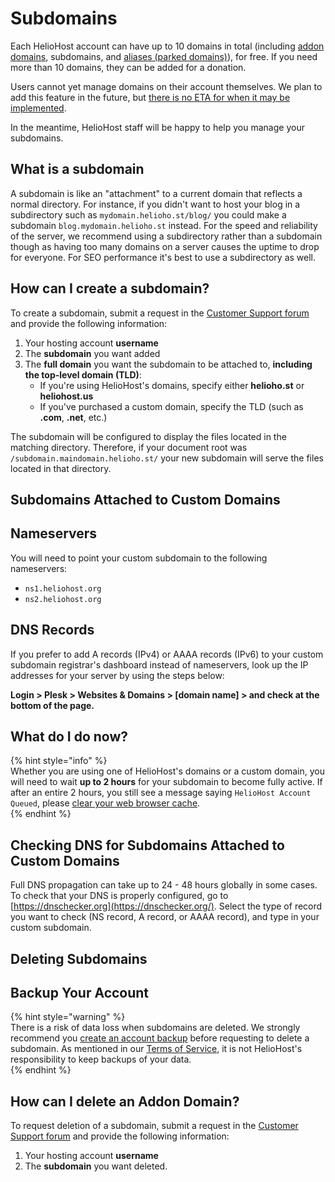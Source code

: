 # Subdomains

Each HelioHost account can have up to 10 domains in total (including [addon domains](addon-domains.md), subdomains, and [aliases (parked domains)](alias-parked-domains)), for free. If you need more than 10 domains, they can be added for a donation.

Users cannot yet manage domains on their account themselves. We plan to add this feature in the future, but [there is no ETA for when it may be implemented](../hosting/repair-times.md). 

In the meantime, HelioHost staff will be happy to help you manage your subdomains.

## What is a subdomain

A subdomain is like an "attachment" to a current domain that reflects a normal directory. For instance, if you didn't want to host your blog in a subdirectory such as `mydomain.helioho.st/blog/` you could make a subdomain `blog.mydomain.helioho.st` instead. For the speed and reliability of the server, we recommend using a subdirectory rather than a subdomain though as having too many domains on a server causes the uptime to drop for everyone. For SEO performance it's best to use a subdirectory as well.

## How can I create a subdomain?

To create a subdomain, submit a request in the [Customer Support forum](https://helionet.org/index/forum/45-customer-service/?do=add) and provide the following information:
1. Your hosting account **username**  
2. The **subdomain** you want added
3. The **full domain** you want the subdomain to be attached to, **including the top-level domain (TLD)**:
   * If you're using HelioHost's domains, specify either **helioho.st** or **heliohost.us**
   * If you've purchased a custom domain, specify the TLD (such as **.com**, **.net**, etc.)

The subdomain will be configured to display the files located in the matching directory. Therefore, if your document root was `/subdomain.maindomain.helioho.st/` your new subdomain will serve the files located in that directory.

## Subdomains Attached to Custom Domains

## Nameservers

You will need to point your custom subdomain to the following nameservers:

* `ns1.heliohost.org`
* `ns2.heliohost.org`

## DNS Records 

If you prefer to add A records (IPv4) or AAAA records (IPv6) to your custom subdomain registrar's dashboard instead of nameservers, look up the IP addresses for your server by using the steps below:

**Login > Plesk > Websites & Domains > [domain name] > and check at the bottom of the page.**

## What do I do now?

{% hint style="info" %}  
Whether you are using one of HelioHost's domains or a custom domain, you will need to wait **up to 2 hours** for your subdomain to become fully active. If after an entire 2 hours, you still see a message saying `HelioHost Account Queued`, please [clear your web browser cache](../misc/clear-your-cache.md).  
{% endhint %}

## Checking DNS for Subdomains Attached to Custom Domains

Full DNS propagation can take up to 24 - 48 hours globally in some cases. To check that your DNS is properly configured, go to [https://dnschecker.org](https://dnschecker.org/). Select the type of record you want to check (NS record, A record, or AAAA record), and type in your custom subdomain.

## Deleting Subdomains

## Backup Your Account

{% hint style="warning" %}  
There is a risk of data loss when subdomains are deleted. We strongly recommend you [create an account backup](../tutorials/plesk/account-backups.md#making-your-own-manual-account-backup) before requesting to delete a subdomain. As mentioned in our [Terms of Service](../hosting/terms.md), it is not HelioHost's responsibility to keep backups of your data.  
{% endhint %}  

## How can I delete an Addon Domain?

To request deletion of a subdomain, submit a request in the [Customer Support forum](https://helionet.org/index/forum/45-customer-service/?do=add) and provide the following information:
1. Your hosting account **username**  
2. The **subdomain** you want deleted.